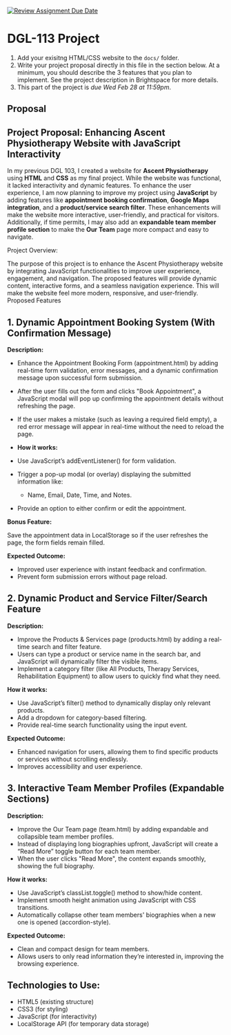 [![Review Assignment Due Date](https://classroom.github.com/assets/deadline-readme-button-22041afd0340ce965d47ae6ef1cefeee28c7c493a6346c4f15d667ab976d596c.svg)](https://classroom.github.com/a/5CdpQuHc)

# DGL-113 Project

1. Add your exisitng HTML/CSS website to the `docs/` folder.
1. Write your project proposal directly in this file in the
   section below. At a minimum, you should describe the 3 features
   that you plan to implement. See the project description in
   Brightspace for more details.
1. This part of the project is _due Wed Feb 28 at 11:59pm_.

## Proposal

## Project Proposal: Enhancing Ascent Physiotherapy Website with JavaScript Interactivity

In my previous DGL 103, I created a website for **Ascent Physiotherapy** using **HTML** and **CSS** as my final project. While the website was functional, it lacked interactivity and dynamic features. To enhance the user experience, I am now planning to improve my project using **JavaScript** by adding features like **appointment booking confirmation**, **Google Maps integration**, and a **product/service search filter**. These enhancements will make the website more interactive, user-friendly, and practical for visitors. Additionally, if time permits, I may also add an **expandable team member profile section** to make the **Our Team** page more compact and easy to navigate.

Project Overview:

The purpose of this project is to enhance the Ascent Physiotherapy website by integrating JavaScript functionalities to improve user experience, engagement, and navigation. The proposed features will provide dynamic content, interactive forms, and a seamless navigation experience. This will make the website feel more modern, responsive, and user-friendly.
Proposed Features

## 1. Dynamic Appointment Booking System (With Confirmation Message)

**Description:**

- Enhance the Appointment Booking Form (appointment.html) by adding real-time form validation, error messages, and a dynamic confirmation message upon successful form submission.
- After the user fills out the form and clicks "Book Appointment", a JavaScript modal will pop up confirming the appointment details without refreshing the page.
- If the user makes a mistake (such as leaving a required field empty), a red error message will appear in real-time without the need to reload the page.
- **How it works:**

- Use JavaScript’s addEventListener() for form validation.
- Trigger a pop-up modal (or overlay) displaying the submitted information like:
  - Name, Email, Date, Time, and Notes.
- Provide an option to either confirm or edit the appointment.

**Bonus Feature:**

Save the appointment data in LocalStorage so if the user refreshes the page, the form fields remain filled.

**Expected Outcome:**

- Improved user experience with instant feedback and confirmation.
- Prevent form submission errors without page reload.

## 2. Dynamic Product and Service Filter/Search Feature

**Description:**

- Improve the Products & Services page (products.html) by adding a real-time search and filter feature.
- Users can type a product or service name in the search bar, and JavaScript will dynamically filter the visible items.
- Implement a category filter (like All Products, Therapy Services, Rehabilitation Equipment) to allow users to quickly find what they need.

**How it works:**

- Use JavaScript’s filter() method to dynamically display only relevant products.
- Add a dropdown for category-based filtering.
- Provide real-time search functionality using the input event.

**Expected Outcome:**

- Enhanced navigation for users, allowing them to find specific products or services without scrolling endlessly.
- Improves accessibility and user experience.


## 3. Interactive Team Member Profiles (Expandable Sections)

**Description:**

- Improve the Our Team page (team.html) by adding expandable and collapsible team member profiles.
- Instead of displaying long biographies upfront, JavaScript will create a “Read More” toggle button for each team member.
- When the user clicks "Read More", the content expands smoothly, showing the full biography.

**How it works:**

- Use JavaScript’s classList.toggle() method to show/hide content.
- Implement smooth height animation using JavaScript with CSS transitions.
- Automatically collapse other team members' biographies when a new one is opened (accordion-style).

**Expected Outcome:**

- Clean and compact design for team members.
- Allows users to only read information they’re interested in, improving the browsing experience.


## Technologies to Use:

- HTML5 (existing structure)
- CSS3 (for styling)
- JavaScript (for interactivity)
- LocalStorage API (for temporary data storage)

